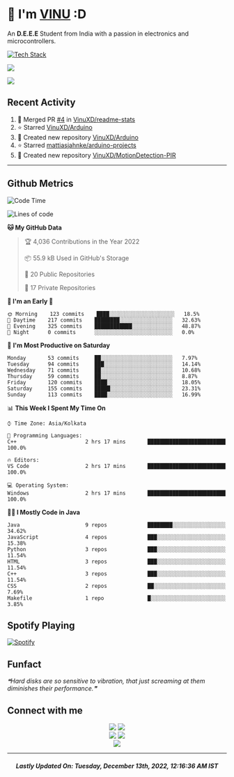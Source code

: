 # 👋 I'm [VINU](https://vinuxd.github.io) :D

An **D.E.E.E** Student from India with a passion in electronics and microcontrollers.
<br/>

[![Tech Stack](https://skillicons.dev/icons?i=c,java,py,spring,md,regex,arduino,raspberrypi,firebase,mongodb,git,heroku,netlify,androidstudio,vscode,figma,&theme=dark&perline=7)](https://t.me/VinuXD)

<a href=https://vinuxd.me><img src="https://github-readme-stats.vercel.app/api?username=vinuxd&hide=issues&show_icons=true&theme=chartreuse-dark&include_all_commits=true&count_private=true"/></a>

<a href=https://vinuxd.me><img src="http://github-readme-streak-stats.herokuapp.com?user=vinuxd&theme=chartreuse-dark&hide_border=false&date_format=j%20M%5B%20Y%5D"/></a>

## Recent Activity
<!--RECENT_ACTIVITY:start-->
1. 🎉 Merged PR [#4](https://github.com/VinuXD/readme-stats/pull/4) in [VinuXD/readme-stats](https://github.com/VinuXD/readme-stats)
2. ⭐ Starred [VinuXD/Arduino](https://github.com/VinuXD/Arduino)
3. 📔 Created new repository [VinuXD/Arduino](https://github.com/VinuXD/Arduino)
4. ⭐ Starred [mattiasjahnke/arduino-projects](https://github.com/mattiasjahnke/arduino-projects)
5. 📔 Created new repository [VinuXD/MotionDetection-PIR](https://github.com/VinuXD/MotionDetection-PIR)
<!--RECENT_ACTIVITY:end-->
---

## Github Metrics

<!--START_SECTION:waka-->
![Code Time](http://img.shields.io/badge/Code%20Time%20since%2021/1/2022-158%20hrs%2013%20mins-blue?style=plastic&logo=Codepen)

![Lines of code](https://img.shields.io/badge/From%20Hello%20World%20I%27ve%20Written-219%20Thousand%20lines%20of%20code-blue)

**🐱 My GitHub Data** 

> 🏆 4,036 Contributions in the Year 2022
 > 
> 📦 55.9 kB Used in GitHub's Storage 
 > 
> 📜 20 Public Repositories 
 > 
> 🔑 17 Private Repositories  
 > 
**🥰 I'm an Early 🐤** 

```text
🌞 Morning    123 commits    ████░░░░░░░░░░░░░░░░░░░░░   18.5% 
🌆 Daytime    217 commits    ████████░░░░░░░░░░░░░░░░░   32.63% 
🌃 Evening    325 commits    ████████████░░░░░░░░░░░░░   48.87% 
🌙 Night      0 commits      ░░░░░░░░░░░░░░░░░░░░░░░░░   0.0%
```
📅 **I'm Most Productive on Saturday** 

```text
Monday       53 commits     ██░░░░░░░░░░░░░░░░░░░░░░░   7.97% 
Tuesday      94 commits     ███░░░░░░░░░░░░░░░░░░░░░░   14.14% 
Wednesday    71 commits     ██░░░░░░░░░░░░░░░░░░░░░░░   10.68% 
Thursday     59 commits     ██░░░░░░░░░░░░░░░░░░░░░░░   8.87% 
Friday       120 commits    ████░░░░░░░░░░░░░░░░░░░░░   18.05% 
Saturday     155 commits    █████░░░░░░░░░░░░░░░░░░░░   23.31% 
Sunday       113 commits    ████░░░░░░░░░░░░░░░░░░░░░   16.99%
```


📊 **This Week I Spent My Time On** 

```text
⌚︎ Time Zone: Asia/Kolkata

💬 Programming Languages: 
C++                      2 hrs 17 mins       █████████████████████████   100.0%

🔥 Editors: 
VS Code                  2 hrs 17 mins       █████████████████████████   100.0%

💻 Operating System: 
Windows                  2 hrs 17 mins       █████████████████████████   100.0%
```

**🧑‍💻 I Mostly Code in Java** 

```text
Java                     9 repos             ████████░░░░░░░░░░░░░░░░░   34.62% 
JavaScript               4 repos             ███░░░░░░░░░░░░░░░░░░░░░░   15.38% 
Python                   3 repos             ███░░░░░░░░░░░░░░░░░░░░░░   11.54% 
HTML                     3 repos             ███░░░░░░░░░░░░░░░░░░░░░░   11.54% 
C++                      3 repos             ███░░░░░░░░░░░░░░░░░░░░░░   11.54% 
CSS                      2 repos             ██░░░░░░░░░░░░░░░░░░░░░░░   7.69% 
Makefile                 1 repo              █░░░░░░░░░░░░░░░░░░░░░░░░   3.85%
```



<!--END_SECTION:waka-->

## Spotify Playing

[![Spotify](https://spotifyxd.vercel.app/api/spotify?background_color=000000&border_color=00ff7f)](https://open.spotify.com/user/31a2knpxmuez2uo44wigmbqxjapy?si=ORyXsvpDQy6DNbodyG10lA)

## Funfact

<!--STARTS_HERE_QUOTE_README-->
<i>❝Hard disks are so sensitive to vibration, that just screaming at them diminishes their performance.❞</i>
<!--ENDS_HERE_QUOTE_README-->

## Connect with me

<div align="center" class="first">
<a href="https://t.me/VinuXD"><img src="https://img.shields.io/badge/Telegram-2CA5E0?style=for-the-badge&logo=telegram&logoColor=white"></a>
<a href="mailto:vinuvarsath3@gmail.com"><img src="https://img.shields.io/badge/Gmail-D14836?style=for-the-badge&logo=gmail&logoColor=white"></a>
</div>

<div align="center" class="second">
<a href="https://dev.to/VinuXD"><img src="https://img.shields.io/badge/dev.to-0A0A0A?style=for-the-badge&logo=devdotto&logoColor=white"></a>
<a href="https://stackoverflow.com/users/17960559/vinuxd"><img src="https://img.shields.io/badge/StackOverFlow-orange?style=for-the-badge&logo=stackoverflow&logoColor=white"></a>
</div>

<div align="center" class="third">
<a href="https://VinuXD.github.io"><img src="https://img.shields.io/badge/website-000000?style=for-the-badge&logo=About.me&logoColor=white"></a>
</div>

---

<!--RECENT_ACTIVITY:last_update-->
<h5 align="center">Lastly Updated On: <b>Tuesday, December 13th, 2022, 12:16:36 AM IST</b></h5>
<!--RECENT_ACTIVITY:last_update_end-->
